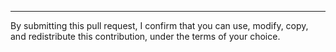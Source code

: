 <!-- Describe your PR here. -->

<!--
  The following applies to third-party contributors.
  Convex employees and contractors can delete or ignore.
-->

---

By submitting this pull request, I confirm that you can use, modify, copy, and redistribute this contribution, under the terms of your choice.
